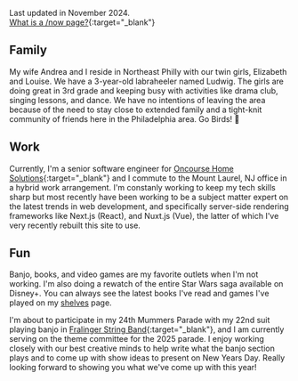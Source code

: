 Last updated in November 2024.  
[What is a /now page?](https://nownownow.com/about){:target="_blank"}

## Family

My wife Andrea and I reside in Northeast Philly with our twin girls, Elizabeth and Louise. We have a 3-year-old labraheeler named Ludwig. The girls are doing great in 3rd grade and keeping busy with activities like drama club, singing lessons, and dance. We have no intentions of leaving the area because of the need to stay close to extended family and a tight-knit community of friends here in the Philadelphia area. Go Birds! 🦅

## Work

Currently, I'm a senior software engineer for [Oncourse Home Solutions](https://www.oncoursehome.com){:target="_blank"} and I commute to the Mount Laurel, NJ office in a hybrid work arrangement. I'm constanly working to keep my tech skills sharp but most recently have been working to be a subject matter expert on the latest trends in web development, and specifically server-side rendering frameworks like Next.js (React), and Nuxt.js (Vue), the latter of which I've very recently rebuilt this site to use.

## Fun

Banjo, books, and video games are my favorite outlets when I'm not working. I'm also doing a rewatch of the entire Star Wars saga available on Disney+. You can always see the latest books I've read and games I've played on my [shelves](/shelves) page.

I'm about to participate in my 24th Mummers Parade with my 22nd suit playing banjo in [Fralinger String Band](https://www.fralinger.org){:target="_blank"}, and I am currently serving on the theme committee for the 2025 parade. I enjoy working closely with our best creative minds to help write what the banjo section plays and to come up with show ideas to present on New Years Day. Really looking forward to showing you what we've come up with this year!
